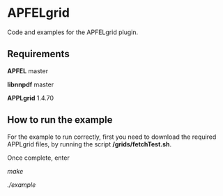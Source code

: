 # APFELgrid
Code and examples for the APFELgrid plugin.

Requirements
------------
**APFEL** master

**libnnpdf** master

**APPLgrid** 1.4.70

How to run the example
----------------------
For the example to run correctly, first you need to download
the required APPLgrid files, by running the script **/grids/fetchTest.sh**.

Once complete, enter

*make*

*./example*
